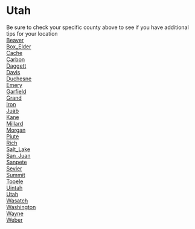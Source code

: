 # Utah
Be sure to check your specific county above to see if you have additional tips for your location\
[Beaver](Beaver.md)\
[Box_Elder](Box_Elder.md)\
[Cache](Cache.md)\
[Carbon](Carbon.md)\
[Daggett](Daggett.md)\
[Davis](Davis.md)\
[Duchesne](Duchesne.md)\
[Emery](Emery.md)\
[Garfield](Garfield.md)\
[Grand](Grand.md)\
[Iron](Iron.md)\
[Juab](Juab.md)\
[Kane](Kane.md)\
[Millard](Millard.md)\
[Morgan](Morgan.md)\
[Piute](Piute.md)\
[Rich](Rich.md)\
[Salt_Lake](Salt_Lake.md)\
[San_Juan](San_Juan.md)\
[Sanpete](Sanpete.md)\
[Sevier](Sevier.md)\
[Summit](Summit.md)\
[Tooele](Tooele.md)\
[Uintah](Uintah.md)\
[Utah](Utah.md)\
[Wasatch](Wasatch.md)\
[Washington](Washington.md)\
[Wayne](Wayne.md)\
[Weber](Weber.md)